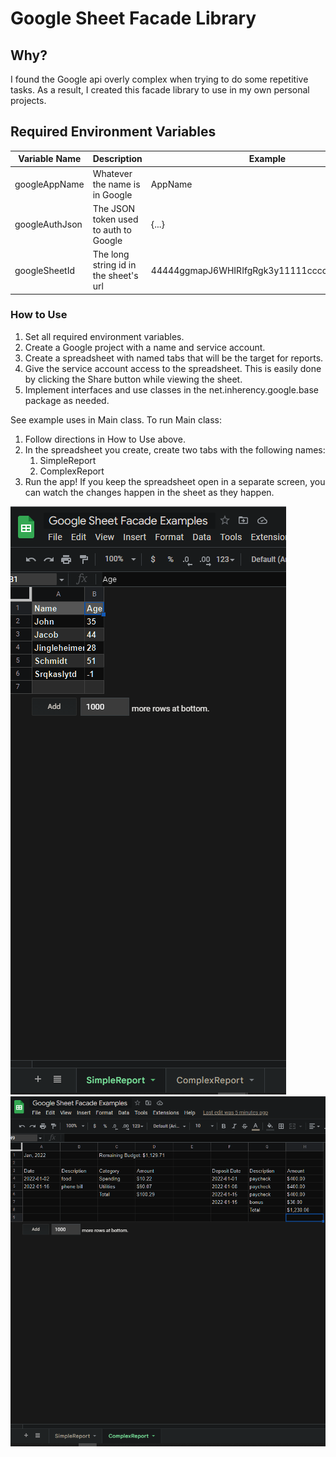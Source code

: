 # Google Sheet Facade Library

## Why?
I found the Google api overly complex when trying to do some repetitive tasks. As a result, I created this facade
library to use in my own personal projects.

## Required Environment Variables
| Variable Name  | Description                           | Example                                      |
|----------------|---------------------------------------|----------------------------------------------|
| googleAppName  | Whatever the name is in Google        | AppName                                      |
| googleAuthJson | The JSON token used to auth to Google | {...}                                        |
| googleSheetId  | The long string id in the sheet's url | 44444ggmapJ6WHIRIfgRgk3y11111cccccbbbbbaaaaa |

### How to Use

1. Set all required environment variables.
2. Create a Google project with a name and service account.
3. Create a spreadsheet with named tabs that will be the target for reports.
4. Give the service account access to the spreadsheet. This is easily done by clicking the Share button while viewing the sheet.
5. Implement interfaces and use classes in the net.inherency.google.base package as needed.

See example uses in Main class. To run Main class:

1. Follow directions in How to Use above.
2. In the spreadsheet you create, create two tabs with the following names:
   1. SimpleReport
   2. ComplexReport
3. Run the app! If you keep the spreadsheet open in a separate screen, you can watch the changes happen in the sheet as they happen.

![SimpleReport.png](SimpleReport.png)
![ComplexReport.png](ComplexReport.png)